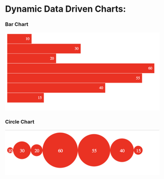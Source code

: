# Dynamic Data Driven Charts:
### Bar Chart
![Bar Chart](https://raw.githubusercontent.com/TusharSwaminathan/d3/master/images/charts/dyn-bar-chart.png)

### Circle Chart
![Circle Chart](https://raw.githubusercontent.com/TusharSwaminathan/d3/master/images/charts/dyn-circle-chart.png)

